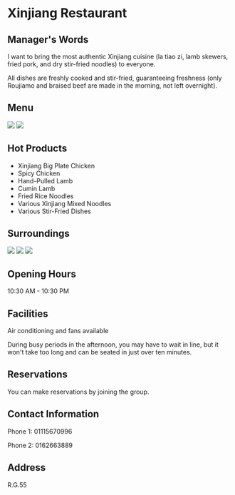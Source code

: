 # Xinjiang Restaurant

## Manager's Words

I want to bring the most authentic Xinjiang cuisine (la tiao zi, lamb skewers, fried pork, and dry stir-fried noodles) to everyone.

All dishes are freshly cooked and stir-fried, guaranteeing freshness (only Roujiamo and braised beef are made in the morning, not left overnight).

## Menu

<div class="image-slide">
<img src="https://img.xmummap.com/G_xinjiang_menu%20%281%29.webp" />
<img src="https://img.xmummap.com/G_xinjiang_menu%20%282%29.webp" />

</div>

## Hot Products

- Xinjiang Big Plate Chicken
- Spicy Chicken
- Hand-Pulled Lamb
- Cumin Lamb
- Fried Rice Noodles
- Various Xinjiang Mixed Noodles
- Various Stir-Fried Dishes

## Surroundings

<div class="image-slide">
<img src="https://img.xmummap.com/G_xinjiang_surd%20%281%29.webp" />
<img src="https://img.xmummap.com/G_xinjiang_surd%20%282%29.webp" />
<img src="https://img.xmummap.com/G_xinjiang_surd%20%283%29.webp" />

</div>

## Opening Hours

10:30 AM - 10:30 PM

## Facilities

Air conditioning and fans available

During busy periods in the afternoon, you may have to wait in line, but it won't take too long and can be seated in just over ten minutes.

## Reservations

You can make reservations by joining the group.

## Contact Information

Phone 1: 01115670996

Phone 2: 0162663889

## Address

R.G.55
